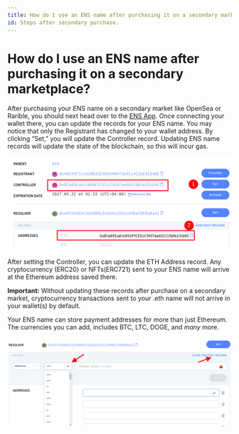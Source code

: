 ```yaml
---
title: How do I use an ENS name after purchasing it on a secondary marketplace?
id: Steps after secondary purchase.
---
```


# How do I use an ENS name after purchasing it on a secondary marketplace?

After purchasing your ENS name on a secondary market like OpenSea or Rarible, you should next head over to the [ENS App](https://app.ens.domains). Once connecting your wallet there, you can update the records for your ENS name. You may notice that only the Registrant has changed to your wallet address. By clicking “Set,” you will update the Controller record. Updating ENS name records will update the state of the blockchain, so this will incur gas.

![Editing the controller.](img/second-market-1.png "The controller highlighted in the manager app.")


After setting the Controller, you can update the ETH Address record. Any cryptocurrency (ERC20) or NFTs(ERC721) sent to your ENS name will arrive at the Ethereum address saved there.

**Important:** Without updating these records after purchase on a secondary market, cryptocurrency transactions sent to your .eth name will not arrive in your wallet(s) by default.

Your ENS name can store payment addresses for more than just Ethereum. The currencies you can add, includes BTC, LTC, DOGE, and _many_ more.

![Editing the currency record.](img/second-market-2.png "Editing the currency record.")


